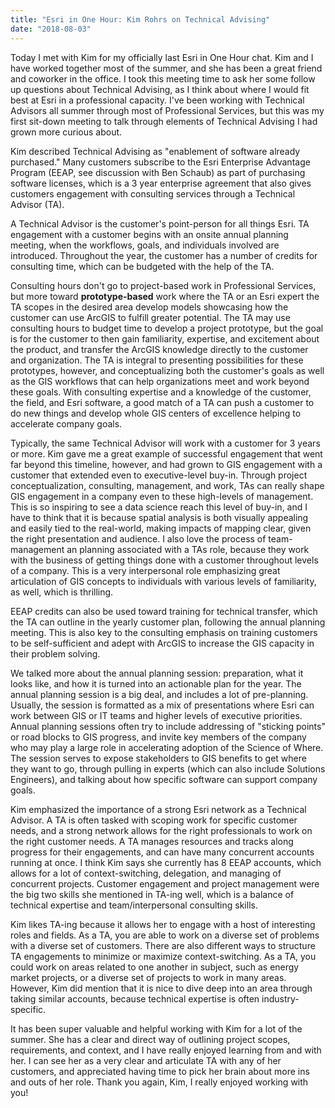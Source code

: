 ```yaml
---
title: "Esri in One Hour: Kim Rohrs on Technical Advising" 
date: "2018-08-03" 
---
```


Today I met with Kim for my officially last Esri in One Hour chat. Kim and I have worked together most of the summer, and she has been a great friend and coworker in the office. I took this meeting time to ask her some follow up questions about Technical Advising, as I think about where I would fit best at Esri in a professional capacity. I've been working with Technical Advisors all summer through most of Professional Services, but this was my first sit-down meeting to talk through elements of Technical Advising I had grown more curious about.

Kim described Technical Advising as "enablement of software already purchased." Many customers subscribe to the Esri Enterprise Advantage Program (EEAP, see discussion with Ben Schaub) as part of purchasing software licenses, which is a 3 year enterprise agreement that also gives customers engagement with consulting services through a Technical Advisor (TA).

A Technical Advisor is the customer's point-person for all things Esri. TA engagement with a customer begins with an onsite annual planning meeting, when the workflows, goals, and individuals involved are introduced. Throughout the year, the customer has a number of credits for consulting time, which can be budgeted with the help of the TA.

Consulting hours don't go to project-based work in Professional Services, but more toward **prototype-based** work where the TA or an Esri expert the TA scopes in the desired area develop models showcasing how the customer can use ArcGIS to fulfill greater potential. The TA may use consulting hours to budget time to develop a project prototype, but the goal is for the customer to then gain familiarity, expertise, and excitement about the product, and transfer the ArcGIS knowledge directly to the customer and organization. The TA is integral to presenting possibilities for these prototypes, however, and conceptualizing both the customer's goals as well as the GIS workflows that can help organizations meet and work beyond these goals. With consulting expertise and a knowledge of the customer, the field, and Esri software, a good match of a TA can push a customer to do new things and develop whole GIS centers of excellence helping to accelerate company goals.

Typically, the same Technical Advisor will work with a customer for 3 years or more. Kim gave me a great example of successful engagement that went far beyond this timeline, however, and had grown to GIS engagement with a customer that extended even to executive-level buy-in. Through project conceptualization, consulting, management, and work, TAs can really shape GIS engagement in a company even to these high-levels of management. This is so inspiring to see a data science reach this level of buy-in, and I have to think that it is because spatial analysis is both visually appealing and easily tied to the real-world, making impacts of mapping clear, given the right presentation and audience. I also love the process of team-management an planning associated with a TAs role, because they work with the business of getting things done with a customer throughout levels of a company. This is a very interpersonal role emphasizing great articulation of GIS concepts to individuals with various levels of familiarity, as well, which is thrilling.

EEAP credits can also be used toward training for technical transfer, which the TA can outline in the yearly customer plan, following the annual planning meeting. This is also key to the consulting emphasis on training customers to be self-sufficient and adept with ArcGIS to increase the GIS capacity in their problem solving.

We talked more about the annual planning session: preparation, what it looks like, and how it is turned into an actionable plan for the year. The annual planning session is a big deal, and includes a lot of pre-planning. Usually, the session is formatted as a mix of presentations where Esri can work between GIS or IT teams and higher levels of executive priorities. Annual planning sessions often try to include addressing of "sticking points" or road blocks to GIS progress, and invite key members of the company who may play a large role in accelerating adoption of the Science of Where. The session serves to expose stakeholders to GIS benefits to get where they want to go, through pulling in experts (which can also include Solutions Engineers), and talking about how specific software can support company goals.

Kim emphasized the importance of a strong Esri network as a Technical Advisor. A TA is often tasked with scoping work for specific customer needs, and a strong network allows for the right professionals to work on the right customer needs. A TA manages resources and tracks along progress for their engagements, and can have many concurrent accounts running at once. I think Kim says she currently has 8 EEAP accounts, which allows for a lot of context-switching, delegation, and managing of concurrent projects. Customer engagement and project management were the big two skills she mentioned in TA-ing well, which is a balance of technical expertise and team/interpersonal consulting skills.

Kim likes TA-ing because it allows her to engage with a host of interesting roles and fields. As a TA, you are able to work on a diverse set of problems with a diverse set of customers. There are also different ways to structure TA engagements to minimize or maximize context-switching. As a TA, you could work on areas related to one another in subject, such as energy market projects, or a diverse set of projects to work in many areas. However, Kim did mention that it is nice to dive deep into an area through taking similar accounts, because technical expertise is often industry-specific.

It has been super valuable and helpful working with Kim for a lot of the summer. She has a clear and direct way of outlining project scopes, requirements, and context, and I have really enjoyed learning from and with her. I can see her as a very clear and articulate TA with any of her customers, and appreciated having time to pick her brain about more ins and outs of her role. Thank you again, Kim, I really enjoyed working with you!
